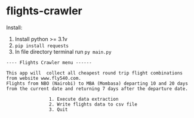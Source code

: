 # flights-crawler

Install:

1. Install python >= 3.1v
2. `pip install requests`
3. In file directory terminal run `py main.py`


```
---- Flights Crawler menu ------
  
This app will  collect all cheapest round trip flight combinations from website www.fly540.com.
Flights from NBO (Nairobi) to MBA (Mombasa) departing 10 and 20 days from the current date and returning 7 days after the departure date. 

                1. Execute data extraction
                2. Write flights data to csv file
                3. Quit
```
